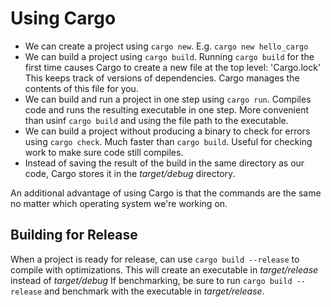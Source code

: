 # Using Cargo
- We can create a project using `cargo new`.
	E.g. `cargo new hello_cargo`
- We can build a project using `cargo build`.
	Running `cargo build` for the first time causes Cargo to create a new file at the top level: 'Cargo.lock'
	This keeps track of versions of dependencies.
	Cargo manages the contents of this file for you.
- We can build and run a project in one step using `cargo run`.
	Compiles code and runs the resulting executable in one step.
	More convenient than usinf `cargo build` and using the file path to the executable.
- We can build a project without producing a binary to check for errors using `cargo check`.
	Much faster than `cargo build`.
	Useful for checking work to make sure code still compiles.
- Instead of saving the result of the build in the same directory as our code, Cargo stores it in the *target/debug* directory.

An additional advantage of using Cargo is that the commands are the same no matter which operating system we're working on.

## Building for Release
When a project is ready for release, can use `cargo build --release` to compile with optimizations.
This will create an executable in *target/release* instead of *target/debug*
If benchmarking, be sure to run `cargo build --release` and benchmark with the executable in *target/release*.
